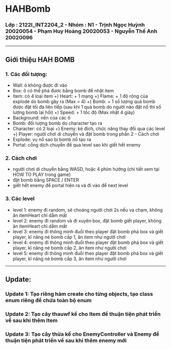 # HAHBomb
### Lớp : 2122I_INT2204_2 - Nhóm : N1 - Trịnh Ngọc Huỳnh 20020054 - Phạm Huy Hoàng 20020053 - Nguyễn Thế Anh 20020096
***
## Giới thiệu HAH BOMB
### 1. Các đối tượng:
- Wall: ô không được đi vào
- Box: ô có thể phá đươc bằng bomb để nhặt item
- Item: có 4 loại item
      +) Heart: + 1 mạng
      +) Flame: + 1 độ rộng của explode do bomb gây ra (Max = 4)
      +) Bomb:  + 1 số lượng quả bomb được đặt tối đa liên tiếp (sau khi 1 quả bomb do người nào đặt nổ thì số lượng bomb lại hồi)
      +) Speed: + 1 tốc độ (Max nhặt 4 giày)
- Background: nền của các ô
- Bomb: đối tượng bomb do character tạo ra
- Character: có 2 loại
      +) Enemy: kẻ địch, chức năng thay đổi qua các level
      +) Player: người chơi di chuyển và đặt bomb trong phần 2 - Cách chơi
- Explode: vụ nổ sao bị bomb nổ tạo ra
- Portal: cổng dịch chuyển để qua level sao khi giết hết enemy
### 2. Cách chơi
- người chơi di chuyển bằng WASD, hoặc 4 phím hướng (chi tiết xem tại HOW TO PLAY trong game)
- đặt bomb bằng SPACE / ENTER
- giết hết enemy để portal hiện ra và đi vào để next level
### 3. Các level
- level 1: enemy đi random, sẽ choáng người chơi 2s nếu va chạm, không ăn itemHeart chỉ dẫm mất
- level 2: enemy đi random và đi xuyên box, đặt bomb giết player, không ăn itemHeart chỉ dẫm mất
- level 3: enemy đi thông minh đuổi theo player đặt bomb phá box và giết player, kĩ năng né bomb cấp 1, ăn item như người chơi
- level 4: enemy đi thông minh đuổi theo player đặt bomb phá box và giết player, kĩ năng né bomb cấp 2, ăn item như người chơi
- level 5: enemy đi thông minh đuổi theo player đặt bomb phá box và giết player, kĩ năng né bomb cấp 3, ăn item như người chơi
***
## Update:
### Update 1: Tạo riêng hàm create cho từng objects, tạo class enum riêng để chứa toàn bộ enum
### Update 2: Tạo cây thauwf kế cho Item để thuận tiện phát triển về sau khi thêm Item
### Update 3: Tạo cây thừa kế cho EnemyController và Enemy để thuận tiện phát triển về sau khi thêm enemy mới
